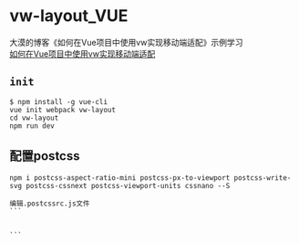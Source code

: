 # vw-layout_VUE
大漠的博客《如何在Vue项目中使用vw实现移动端适配》示例学习    
[如何在Vue项目中使用vw实现移动端适配](https://www.w3cplus.com/mobile/vw-layout-in-vue.html)


## `init`
    $ npm install -g vue-cli
    vue init webpack vw-layout
    cd vw-layout
    npm run dev
## 配置postcss
    npm i postcss-aspect-ratio-mini postcss-px-to-viewport postcss-write-svg postcss-cssnext postcss-viewport-units cssnano --S

    编辑.postcssrc.js文件
    ```
        
        
    ```
